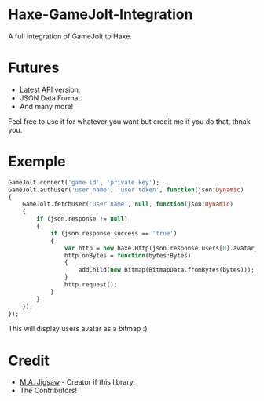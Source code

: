 # Haxe-GameJolt-Integration

A full integration of GameJolt to Haxe.

# Futures
* Latest API version.
* JSON Data Format.
* And many more!

Feel free to use it for whatever you want but credit me if you do that, thnak you.

# Exemple

```haxe
GameJolt.connect('game id', 'private key');
GameJolt.authUser('user name', 'user token', function(json:Dynamic)
{
	GameJolt.fetchUser('user name', null, function(json:Dynamic)
	{
		if (json.response != null)
		{
			if (json.response.success == 'true')
			{
				var http = new haxe.Http(json.response.users[0].avatar_url);
				http.onBytes = function(bytes:Bytes)
				{
					addChild(new Bitmap(BitmapData.fromBytes(bytes)));
				}
				http.request();
			}
		}
	});
});
```

This will display users avatar as a bitmap :)

# Credit
* [M.A. Jigsaw](https://github.com/MAJigsaw77) - Creator if this library.
* The Contributors!